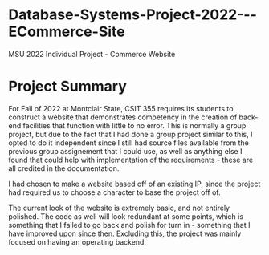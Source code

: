 # Database-Systems-Project-2022---ECommerce-Site
MSU 2022 Individual Project - Commerce Website

# Project Summary
For Fall of 2022 at Montclair State, CSIT 355 requires its students to construct a website that demonstrates competency in the creation of back-end facilities that function with little to no error. This is normally a group project, but due to the fact that I had done a group project similar to this, I opted to do it independent since I still had source files available from the previous group assignement that I could use, as well as anything else I found that could help with implementation of the requirements - these are all credited in the documentation. 

I had chosen to make a website based off of an existing IP, since the project had required us to choose a character to base the project off of. 

The current look of the website is extremely basic, and not entirely polished. The code as well will look redundant at some points, which is something that I failed to go back and polish for turn in - something that I have improved upon since then. Excluding this, the project was mainly focused on having an operating backend.
